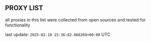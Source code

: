## PROXY LIST

all proxies in this list were collected from open sources and tested for functionality

last update: `2025-02-10 15:36:02.066269+00:00` UTC
